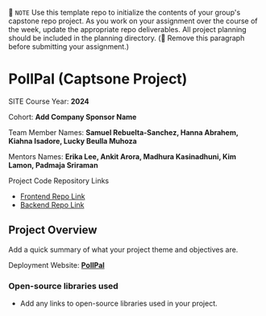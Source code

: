 📝 `NOTE` Use this template repo to initialize the contents of your group's capstone repo project. As you work on your assignment over the course of the week, update the appropriate repo deliverables. All project planning should be included in the planning directory. (🚫 Remove this paragraph before submitting your assignment.)

# PollPal (Captsone Project)

SITE Course Year: **2024**

Cohort: **Add Company Sponsor Name**

Team Member Names: **Samuel Rebuelta-Sanchez, Hanna Abrahem, Kiahna Isadore, Lucky Beulla Muhoza**

Mentors Names: **Erika Lee, Ankit Arora, Madhura Kasinadhuni, Kim Lamon, Padmaja Sriraman**

Project Code Repository Links

* [Frontend Repo Link](https://github.com/FTL-2024-Pod-H/PollPalUI)
* [Backend Repo Link](https://github.com/FTL-2024-Pod-H/PollPalAPI)

## Project Overview

Add a quick summary of what your project theme and objectives are. 

Deployment Website: **[PollPal](https://pollpalui.onrender.com/)**

### Open-source libraries used

- Add any links to open-source libraries used in your project.
